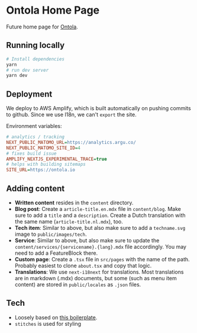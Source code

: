 # Ontola Home Page

Future home page for [Ontola](https://ontola.io/).

## Running locally

```sh
# Install dependencies
yarn
# run dev server
yarn dev
```

## Deployment

We deploy to AWS Amplify, which is built automatically on pushing commits to github.
Since we use I18n, we can't `export` the site.

Environment variables:

```ini
# analytics / tracking
NEXT_PUBLIC_MATOMO_URL=https://analytics.argu.co/
NEXT_PUBLIC_MATOMO_SITE_ID=4
# fixes build issue
AMPLIFY_NEXTJS_EXPERIMENTAL_TRACE=true
# helps with building sitemaps
SITE_URL=https://ontola.io
```

## Adding content

- **Written content** resides in the `content` directory.
- **Blog post**: Create a `article-title.en.mdx` file in `content/blog`. Make sure to add a `title` and a `description`. Create a Dutch translation with the same name (`article-title.nl.mdx`), too.
- **Tech item**: Similar to above, but also make sure to add a `techname.svg` image to `public/images/tech`.
- **Service**: Similar to above, but also make sure to update the `content/services/{servicename}.{lang}.mdx` file accordingly. You may need to add a FeatureBlock there.
- **Custom page**: Create a `.tsx` file in `src/pages` with the name of the path. Probably easiest to clone `about.tsx` and copy that logic.
- **Translations**: We use `next-i18next` for translations. Most translations are in markdown (.mdx) documents, but some (such as menu item content) are stored in `public/locales` as `.json` files.

## Tech

- Loosely based on [this boilerplate](https://github.com/ixartz/Next-js-Boilerplate).
- `stitches` is used for styling

